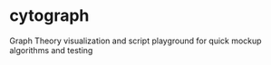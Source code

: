 # cytograph
Graph Theory visualization and script playground for quick mockup algorithms and testing
